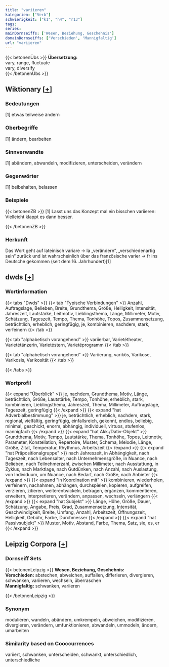 ```yaml
---
title: "variieren"
kategorien: ["Verb"]
schwierigkeit: ["k1", "h4", "r13"]
tags:
series:
mainDornseiffs: ['Wesen, Beziehung, Geschehnis']
domainDornseiffs: ['Verschieden', 'Mannigfaltig']
url: "variieren"
---
```


{{< betonenÜbs >}}
**Übersetzung:**  
vary, range, fluctuate  
vary, diversify  
{{< /betonenÜbs >}}

## Wiktionary [[+](https://de.wiktionary.org/wiki/variieren)]

### Bedeutungen
[1] etwas teilweise ändern  

### Oberbegriffe
[1] ändern, bearbeiten  

### Sinnverwandte
[1] abändern, abwandeln, modifizieren, unterscheiden, verändern  

### Gegenwörter
[1] beibehalten, belassen  

### Beispiele
{{< betonenZB >}}
[1] Lasst uns das Konzept mal ein bisschen variieren: Vielleicht klappt es dann besser.  

{{< /betonenZB >}}
### Herkunft
Das Wort geht auf lateinisch variare → la „verändern“, „verschiedenartig sein“ zurück und ist wahrscheinlich über das französische varier → fr ins Deutsche gekommen (seit dem 16. Jahrhundert)[1]  



## dwds [[+](https://www.dwds.de/wb/variieren)]

### Wortinformation
{{< tabs "Dwds" >}}
{{< tab "Typische Verbindungen" >}}
Anzahl, Auftragslage, Belieben, Breite, Grundthema, Größe, Helligkeit, Intensität, Jahreszeit, Lautstärke, Leitmotiv, Lieblingsthema, Länge, Millimeter, Motiv, Schätzung, Tageszeit, Tempo, Thema, Tonhöhe, Topos, Zusammensetzung, beträchtlich, erheblich, geringfügig, je, kombinieren, nachdem, stark, verfeinern
{{< /tab >}}

{{< tab "alphabetisch vorangehend" >}}
variierbar, Varietétheater, Varietétänzerin, Varietéstern, Varietéprogramm
{{< /tab >}}

{{< tab "alphabetisch vorangehend" >}}
Variierung, varikös, Varikose, Varikosis, Varikosität
{{< /tab >}}

{{< /tabs >}}

### Wortprofil
{{< expand "Überblick" >}} je, nachdem, Grundthema, Motiv, Länge, beträchtlich, Größe, Lautstärke, Tempo, Tonhöhe, erheblich, stark, kombinieren, Lieblingsthema, Jahreszeit, Thema, Millimeter, Auftragslage, Tageszeit, geringfügig {{< /expand >}}
{{< expand "hat Adverbialbestimmung" >}} je, beträchtlich, erheblich, nachdem, stark, regional, vielfältig, geringfügig, einfallsreich, gekonnt, endlos, beliebig, minimal, geschickt, enorm, abhängig, individuell, virtuos, stufenlos, mannigfach {{< /expand >}}
{{< expand "hat Akk./Dativ-Objekt" >}} Grundthema, Motiv, Tempo, Lautstärke, Thema, Tonhöhe, Topos, Leitmotiv, Parameter, Konstellation, Repertoire, Muster, Schema, Melodie, Länge, Größe, Zitat, Temperatur, Rhythmus, Arbeitszeit {{< /expand >}}
{{< expand "hat Präpositionalgruppe" >}} nach Jahreszeit, in Abhängigkeit, nach Tageszeit, nach Lebensalter, nach Unternehmensgröße, in Nuance, nach Belieben, nach Teilnehmerzahl, zwischen Millimeter, nach Ausstattung, in Zyklus, nach Marktlage, nach Gutdünken, nach Anzahl, nach Auslastung, von Individuum, um Nuance, nach Bedarf, nach Größe, nach Anbieter {{< /expand >}}
{{< expand "in Koordination mit" >}} kombinieren, wiederholen, verfeinern, nachahmen, abhängen, durchspielen, kopieren, aufgreifen, verzieren, zitieren, weiterentwickeln, betragen, ergänzen, kommentieren, erweitern, interpretieren, verändern, anpassen, wechseln, verlängern {{< /expand >}}
{{< expand "hat Subjekt" >}} Länge, Höhe, Größe, Dauer, Schätzung, Angabe, Preis, Grad, Zusammensetzung, Intensität, Geschwindigkeit, Breite, Umfang, Anzahl, Arbeitszeit, Öffnungszeit, Helligkeit, Gebühr, Farbe, Durchmesser {{< /expand >}}
{{< expand "hat Passivsubjekt" >}} Muster, Motiv, Abstand, Farbe, Thema, Satz, sie, es, er {{< /expand >}}

## Leipzig Corpora [[+](https://corpora.uni-leipzig.de/en/res?word=variieren&corpusId=deu_newscrawl-public_2018)]

### Dornseiff Sets
{{< betonenLeipzig >}}
**Wesen, Beziehung, Geschehnis:**  
**Verschieden:** abstechen, abweichen, auffallen, differieren, divergieren, schwanken, variieren, wechseln, überraschen  
**Mannigfaltig:** schwanken, variieren  

{{< /betonenLeipzig >}}

### Synonym
modulieren, wandeln, abändern, umkrempeln, abweichen, modifizieren, divergieren, verändern, umfunktionieren, abwandeln, ummodeln, ändern, umarbeiten


### Similarity based on Cooccurrences
variiert, schwanken, unterscheiden, schwankt, unterschiedlich, unterschiedliche

